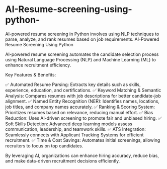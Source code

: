# AI-Resume-screening-using-python-
AI-powered resume screening in Python involves using NLP techniques to parse, analyze, and rank resumes based on job requirements.
AI-Powered Resume Screening Using Python

AI-powered resume screening automates the candidate selection process using Natural Language Processing (NLP) and Machine Learning (ML) to enhance recruitment efficiency.

Key Features & Benefits:

✅ Automated Resume Parsing: Extracts key details such as skills, experience, education, and certifications.
✅ Keyword Matching & Semantic Analysis: Compares resumes with job descriptions for better candidate-job alignment.
✅ Named Entity Recognition (NER): Identifies names, locations, job titles, and company names accurately.
✅ Ranking & Scoring System: Prioritizes resumes based on relevance, reducing manual effort.
✅ Bias Reduction: Uses AI-driven screening to promote fair and unbiased hiring.
✅ Soft Skills Detection: Advanced deep learning models assess communication, leadership, and teamwork skills.
✅ ATS Integration: Seamlessly connects with Applicant Tracking Systems for efficient recruitment.
✅ Time & Cost Savings: Automates initial screenings, allowing recruiters to focus on top candidates.

By leveraging AI, organizations can enhance hiring accuracy, reduce bias, and make data-driven recruitment decisions efficiently.
